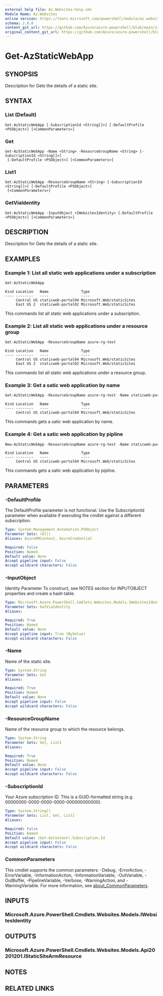 ```yaml
---
external help file: Az.Websites-help.xml
Module Name: Az.Websites
online version: https://learn.microsoft.com/powershell/module/az.websites/get-azstaticwebapp
schema: 2.0.0
content_git_url: https://github.com/Azure/azure-powershell/blob/main/src/Websites/Websites/help/Get-AzStaticWebApp.md
original_content_git_url: https://github.com/Azure/azure-powershell/blob/main/src/Websites/Websites/help/Get-AzStaticWebApp.md
---
```


# Get-AzStaticWebApp

## SYNOPSIS
Description for Gets the details of a static site.

## SYNTAX

### List (Default)
```
Get-AzStaticWebApp [-SubscriptionId <String[]>] [-DefaultProfile <PSObject>] [<CommonParameters>]
```

### Get
```
Get-AzStaticWebApp -Name <String> -ResourceGroupName <String> [-SubscriptionId <String[]>]
 [-DefaultProfile <PSObject>] [<CommonParameters>]
```

### List1
```
Get-AzStaticWebApp -ResourceGroupName <String> [-SubscriptionId <String[]>] [-DefaultProfile <PSObject>]
 [<CommonParameters>]
```

### GetViaIdentity
```
Get-AzStaticWebApp -InputObject <IWebsitesIdentity> [-DefaultProfile <PSObject>] [<CommonParameters>]
```

## DESCRIPTION
Description for Gets the details of a static site.

## EXAMPLES

### Example 1: List all static web applications under a subscription
```powershell
Get-AzStaticWebApp
```

```output
Kind Location   Name               Type
---- --------   ----               ----
     Central US staticweb-portal04 Microsoft.Web/staticSites
     East US 2  staticweb-portal02 Microsoft.Web/staticSites
```

This commands list all static web applications under a subscription.

### Example 2: List all static web applications under a resource group
```powershell
Get-AzStaticWebApp -ResourceGroupName azure-rg-test
```

```output
Kind Location   Name               Type
---- --------   ----               ----
     Central US staticweb-portal04 Microsoft.Web/staticSites
     East US 2  staticweb-portal02 Microsoft.Web/staticSites
```

This commands list all static web applications under a resource group.

### Example 3: Get a satic web application by name
```powershell
Get-AzStaticWebApp -ResourceGroupName azure-rg-test -Name staticweb-portal04
```

```output
Kind Location   Name               Type
---- --------   ----               ----
     Central US staticweb-portal04 Microsoft.Web/staticSites
```

This commands gets a satic web application by name.

### Example 4: Get a satic web application by pipline
```powershell
New-AzStaticWebApp -ResourceGroupName azure-rg-test -Name staticweb-pwsh01 -Location eastus2 -RepositoryUrl 'https://github.com/username/RepoName' -RepositoryToken 'repoToken123' -Branch 'master' -AppLocation 'Client' -ApiLocation 'Api' -OutputLocation 'wwwroot' -SkuName 'free' | Get-AzStaticWebApp
```

```output
Kind Location   Name               Type
---- --------   ----               ----
     Central US staticweb-portal04 Microsoft.Web/staticSites
```

This commands gets a satic web application by pipline.

## PARAMETERS

### -DefaultProfile
The DefaultProfile parameter is not functional.
Use the SubscriptionId parameter when available if executing the cmdlet against a different subscription.

```yaml
Type: System.Management.Automation.PSObject
Parameter Sets: (All)
Aliases: AzureRMContext, AzureCredential

Required: False
Position: Named
Default value: None
Accept pipeline input: False
Accept wildcard characters: False
```

### -InputObject
Identity Parameter
To construct, see NOTES section for INPUTOBJECT properties and create a hash table.

```yaml
Type: Microsoft.Azure.PowerShell.Cmdlets.Websites.Models.IWebsitesIdentity
Parameter Sets: GetViaIdentity
Aliases:

Required: True
Position: Named
Default value: None
Accept pipeline input: True (ByValue)
Accept wildcard characters: False
```

### -Name
Name of the static site.

```yaml
Type: System.String
Parameter Sets: Get
Aliases:

Required: True
Position: Named
Default value: None
Accept pipeline input: False
Accept wildcard characters: False
```

### -ResourceGroupName
Name of the resource group to which the resource belongs.

```yaml
Type: System.String
Parameter Sets: Get, List1
Aliases:

Required: True
Position: Named
Default value: None
Accept pipeline input: False
Accept wildcard characters: False
```

### -SubscriptionId
Your Azure subscription ID.
This is a GUID-formatted string (e.g.
00000000-0000-0000-0000-000000000000).

```yaml
Type: System.String[]
Parameter Sets: List, Get, List1
Aliases:

Required: False
Position: Named
Default value: (Get-AzContext).Subscription.Id
Accept pipeline input: False
Accept wildcard characters: False
```

### CommonParameters
This cmdlet supports the common parameters: -Debug, -ErrorAction, -ErrorVariable, -InformationAction, -InformationVariable, -OutVariable, -OutBuffer, -PipelineVariable, -Verbose, -WarningAction, and -WarningVariable. For more information, see [about_CommonParameters](http://go.microsoft.com/fwlink/?LinkID=113216).

## INPUTS

### Microsoft.Azure.PowerShell.Cmdlets.Websites.Models.IWebsitesIdentity

## OUTPUTS

### Microsoft.Azure.PowerShell.Cmdlets.Websites.Models.Api20201201.IStaticSiteArmResource

## NOTES

## RELATED LINKS
